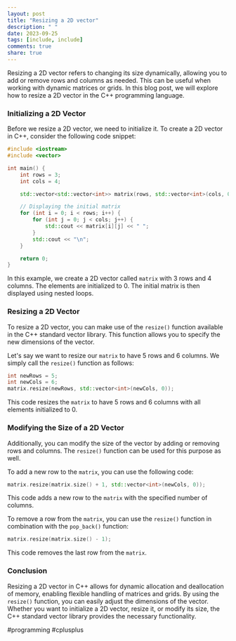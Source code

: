```yaml
---
layout: post
title: "Resizing a 2D vector"
description: " "
date: 2023-09-25
tags: [include, include]
comments: true
share: true
---
```


Resizing a 2D vector refers to changing its size dynamically, allowing you to add or remove rows and columns as needed. This can be useful when working with dynamic matrices or grids. In this blog post, we will explore how to resize a 2D vector in the C++ programming language.

### Initializing a 2D Vector

Before we resize a 2D vector, we need to initialize it. To create a 2D vector in C++, consider the following code snippet:

```cpp
#include <iostream>
#include <vector>

int main() {
    int rows = 3;
    int cols = 4;

    std::vector<std::vector<int>> matrix(rows, std::vector<int>(cols, 0));

    // Displaying the initial matrix
    for (int i = 0; i < rows; i++) {
        for (int j = 0; j < cols; j++) {
            std::cout << matrix[i][j] << " ";
        }
        std::cout << "\n";
    }

    return 0;
}
```

In this example, we create a 2D vector called `matrix` with 3 rows and 4 columns. The elements are initialized to 0. The initial matrix is then displayed using nested loops.

### Resizing a 2D Vector

To resize a 2D vector, you can make use of the `resize()` function available in the C++ standard vector library. This function allows you to specify the new dimensions of the vector.

Let's say we want to resize our `matrix` to have 5 rows and 6 columns. We simply call the `resize()` function as follows:

```cpp
int newRows = 5;
int newCols = 6;
matrix.resize(newRows, std::vector<int>(newCols, 0));
```

This code resizes the `matrix` to have 5 rows and 6 columns with all elements initialized to 0.

### Modifying the Size of a 2D Vector

Additionally, you can modify the size of the vector by adding or removing rows and columns. The `resize()` function can be used for this purpose as well.

To add a new row to the `matrix`, you can use the following code:

```cpp
matrix.resize(matrix.size() + 1, std::vector<int>(newCols, 0));
```

This code adds a new row to the `matrix` with the specified number of columns.

To remove a row from the `matrix`, you can use the `resize()` function in combination with the `pop_back()` function:

```cpp
matrix.resize(matrix.size() - 1);
```

This code removes the last row from the `matrix`.

### Conclusion

Resizing a 2D vector in C++ allows for dynamic allocation and deallocation of memory, enabling flexible handling of matrices and grids. By using the `resize()` function, you can easily adjust the dimensions of the vector. Whether you want to initialize a 2D vector, resize it, or modify its size, the C++ standard vector library provides the necessary functionality.

#programming #cplusplus